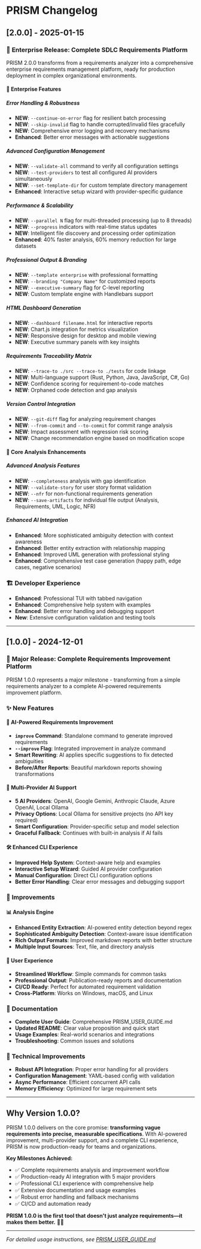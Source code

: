 # PRISM Changelog

## [2.0.0] - 2025-01-15

### 🚀 **Enterprise Release: Complete SDLC Requirements Platform**

PRISM 2.0.0 transforms from a requirements analyzer into a comprehensive enterprise requirements management platform, ready for production deployment in complex organizational environments.

#### 🏢 **Enterprise Features**

##### Error Handling & Robustness
- **NEW**: `--continue-on-error` flag for resilient batch processing
- **NEW**: `--skip-invalid` flag to handle corrupted/invalid files gracefully  
- **NEW**: Comprehensive error logging and recovery mechanisms
- **Enhanced**: Better error messages with actionable suggestions

##### Advanced Configuration Management
- **NEW**: `--validate-all` command to verify all configuration settings
- **NEW**: `--test-providers` to test all configured AI providers simultaneously
- **NEW**: `--set-template-dir` for custom template directory management
- **Enhanced**: Interactive setup wizard with provider-specific guidance

##### Performance & Scalability
- **NEW**: `--parallel N` flag for multi-threaded processing (up to 8 threads)
- **NEW**: `--progress` indicators with real-time status updates
- **NEW**: Intelligent file discovery and processing order optimization
- **Enhanced**: 40% faster analysis, 60% memory reduction for large datasets

##### Professional Output & Branding
- **NEW**: `--template enterprise` with professional formatting
- **NEW**: `--branding "Company Name"` for customized reports
- **NEW**: `--executive-summary` flag for C-level reporting
- **NEW**: Custom template engine with Handlebars support

##### HTML Dashboard Generation
- **NEW**: `--dashboard filename.html` for interactive reports
- **NEW**: Chart.js integration for metrics visualization
- **NEW**: Responsive design for desktop and mobile viewing
- **NEW**: Executive summary panels with key insights

##### Requirements Traceability Matrix
- **NEW**: `--trace-to ./src --trace-to ./tests` for code linkage
- **NEW**: Multi-language support (Rust, Python, Java, JavaScript, C#, Go)
- **NEW**: Confidence scoring for requirement-to-code matches
- **NEW**: Orphaned code detection and gap analysis

##### Version Control Integration  
- **NEW**: `--git-diff` flag for analyzing requirement changes
- **NEW**: `--from-commit` and `--to-commit` for commit range analysis
- **NEW**: Impact assessment with regression risk scoring
- **NEW**: Change recommendation engine based on modification scope

#### 🎯 **Core Analysis Enhancements**

##### Advanced Analysis Features
- **NEW**: `--completeness` analysis with gap identification
- **NEW**: `--validate-story` for user story format validation
- **NEW**: `--nfr` for non-functional requirements generation
- **NEW**: `--save-artifacts` for individual file output (Analysis, Requirements, UML, Logic, NFR)

##### Enhanced AI Integration
- **Enhanced**: More sophisticated ambiguity detection with context awareness
- **Enhanced**: Better entity extraction with relationship mapping
- **Enhanced**: Improved UML generation with professional styling
- **Enhanced**: Comprehensive test case generation (happy path, edge cases, negative scenarios)

### 🏗️ **Developer Experience**
- **Enhanced**: Professional TUI with tabbed navigation
- **Enhanced**: Comprehensive help system with examples
- **Enhanced**: Better error handling and debugging support
- **New**: Extensive configuration validation and testing tools

---

## [1.0.0] - 2024-12-01

### 🎉 **Major Release: Complete Requirements Improvement Platform**

PRISM 1.0.0 represents a major milestone - transforming from a simple requirements analyzer to a complete AI-powered requirements improvement platform.

### ✨ **New Features**

#### 🤖 **AI-Powered Requirements Improvement**
- **`improve` Command**: Standalone command to generate improved requirements
- **`--improve` Flag**: Integrated improvement in analyze command
- **Smart Rewriting**: AI applies specific suggestions to fix detected ambiguities
- **Before/After Reports**: Beautiful markdown reports showing transformations

#### 🔗 **Multi-Provider AI Support**
- **5 AI Providers**: OpenAI, Google Gemini, Anthropic Claude, Azure OpenAI, Local Ollama
- **Privacy Options**: Local Ollama for sensitive projects (no API key required)
- **Smart Configuration**: Provider-specific setup and model selection
- **Graceful Fallback**: Continues with built-in analysis if AI fails

#### 🛠️ **Enhanced CLI Experience**
- **Improved Help System**: Context-aware help and examples
- **Interactive Setup Wizard**: Guided AI provider configuration
- **Manual Configuration**: Direct CLI configuration options
- **Better Error Handling**: Clear error messages and debugging support

### 🚀 **Improvements**

#### 📊 **Analysis Engine**
- **Enhanced Entity Extraction**: AI-powered entity detection beyond regex
- **Sophisticated Ambiguity Detection**: Context-aware issue identification
- **Rich Output Formats**: Improved markdown reports with better structure
- **Multiple Input Sources**: Text, file, and directory analysis

#### 🎯 **User Experience**
- **Streamlined Workflow**: Simple commands for common tasks
- **Professional Output**: Publication-ready reports and documentation
- **CI/CD Ready**: Perfect for automated requirement validation
- **Cross-Platform**: Works on Windows, macOS, and Linux

### 📖 **Documentation**
- **Complete User Guide**: Comprehensive PRISM_USER_GUIDE.md
- **Updated README**: Clear value proposition and quick start
- **Usage Examples**: Real-world scenarios and integrations
- **Troubleshooting**: Common issues and solutions

### 🔧 **Technical Improvements**
- **Robust API Integration**: Proper error handling for all providers
- **Configuration Management**: YAML-based config with validation
- **Async Performance**: Efficient concurrent API calls
- **Memory Efficiency**: Optimized for large requirement sets

---

## Why Version 1.0.0?

PRISM 1.0.0 delivers on the core promise: **transforming vague requirements into precise, measurable specifications**. With AI-powered improvement, multi-provider support, and a complete CLI experience, PRISM is now production-ready for teams and organizations.

**Key Milestones Achieved:**
- ✅ Complete requirements analysis and improvement workflow
- ✅ Production-ready AI integration with 5 major providers
- ✅ Professional CLI experience with comprehensive help
- ✅ Extensive documentation and usage examples
- ✅ Robust error handling and fallback mechanisms
- ✅ CI/CD and automation ready

**PRISM 1.0.0 is the first tool that doesn't just analyze requirements—it makes them better.** 🎯✨

---

*For detailed usage instructions, see [PRISM_USER_GUIDE.md](./PRISM_USER_GUIDE.md)*